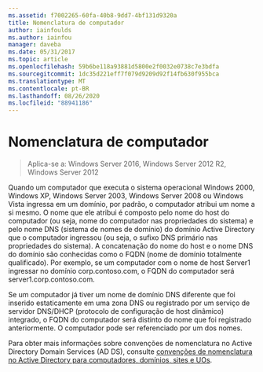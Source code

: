 ```yaml
---
ms.assetid: f7002265-60fa-40b8-9dd7-4bf131d9320a
title: Nomenclatura de computador
author: iainfoulds
ms.author: iainfou
manager: daveba
ms.date: 05/31/2017
ms.topic: article
ms.openlocfilehash: 59b6be118a93881d5800e2f0032e0738c7e3bdfa
ms.sourcegitcommit: 1dc35d221eff7f079d9209d92f14fb630f955bca
ms.translationtype: MT
ms.contentlocale: pt-BR
ms.lasthandoff: 08/26/2020
ms.locfileid: "88941186"
---
```

# <a name="computer-naming"></a>Nomenclatura de computador

> Aplica-se a: Windows Server 2016, Windows Server 2012 R2, Windows Server 2012

Quando um computador que executa o sistema operacional Windows 2000, Windows XP, Windows Server 2003, Windows Server 2008 ou Windows Vista ingressa em um domínio, por padrão, o computador atribui um nome a si mesmo. O nome que ele atribui é composto pelo nome do host do computador (ou seja, nome do computador nas propriedades do sistema) e pelo nome DNS (sistema de nomes de domínio) do domínio Active Directory que o computador ingressou (ou seja, o sufixo DNS primário nas propriedades do sistema). A concatenação do nome do host e o nome DNS do domínio são conhecidas como o FQDN (nome de domínio totalmente qualificado). Por exemplo, se um computador com o nome de host Server1 ingressar no domínio corp.contoso.com, o FQDN do computador será server1.corp.contoso.com.

Se um computador já tiver um nome de domínio DNS diferente que foi inserido estaticamente em uma zona DNS ou registrado por um serviço de servidor DNS/DHCP (protocolo de configuração de host dinâmico) integrado, o FQDN do computador será distinto do nome que foi registrado anteriormente. O computador pode ser referenciado por um dos nomes.

Para obter mais informações sobre convenções de nomenclatura no Active Directory Domain Services (AD DS), consulte [convenções de nomenclatura no Active Directory para computadores, domínios, sites e UOs](https://support.microsoft.com/help/909264/).
